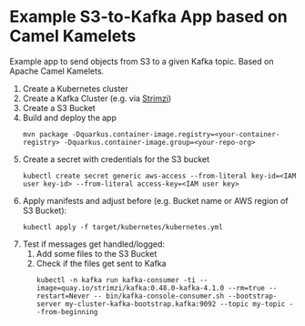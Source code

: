 # Example S3-to-Kafka App based on Camel Kamelets

Example app to send objects from S3 to a given Kafka topic. Based on Apache Camel Kamelets. 

1. Create a Kubernetes cluster
2. Create a Kafka Cluster (e.g. via [Strimzi](https://strimzi.io/quickstarts/))
3. Create a S3 Bucket
4. Build and deploy the app
   ```
   mvn package -Dquarkus.container-image.registry=<your-container-registry> -Dquarkus.container-image.group=<your-repo-org> 
   ```
5. Create a secret with credentials for the S3 bucket
   ```
   kubectl create secret generic aws-access --from-literal key-id=<IAM user key-id> --from-literal access-key=<IAM user key>
   ```
6. Apply manifests and adjust before (e.g. Bucket name or AWS region of S3 Bucket):
   ```
   kubectl apply -f target/kubernetes/kubernetes.yml
   ```
7. Test if messages get handled/logged: 
   1. Add some files to the S3 Bucket
   2. Check if the files get sent to Kafka
      ```
      kubectl -n kafka run kafka-consumer -ti --image=quay.io/strimzi/kafka:0.48.0-kafka-4.1.0 --rm=true --restart=Never -- bin/kafka-console-consumer.sh --bootstrap-server my-cluster-kafka-bootstrap.kafka:9092 --topic my-topic --from-beginning
      ```